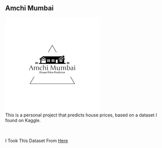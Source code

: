 ## Amchi Mumbai

<img src="Images/logo.png" width="300px" height="auto">

<br>
This is a personal project that predicts house prices, based 
on a dataset I found on Kaggle.



<br /><br />
I Took This Dataset From [Here]("https://www.kaggle.com/datasets/goelyash/housing-price-data-of-mumbai?rvi=1")